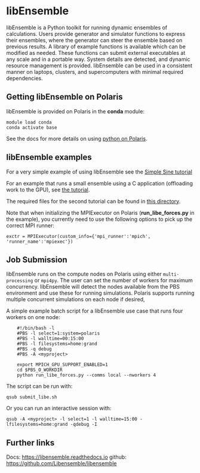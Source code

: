 # libEnsemble

libEnsemble is a Python toolkit for running dynamic ensembles of calculations. Users provide generator and simulator functions to express their ensembles, where the generator can steer the ensemble based on previous results. A library of example functions is available which can be modified as needed. These functions can submit external executables at any scale and in a portable way. System details are detected, and dynamic resource management is provided. libEnsemble can be used in a consistent manner on laptops, clusters, and supercomputers with minimal required dependencies.

## Getting libEnsemble on Polaris

libEnsemble is provided on Polaris in the **conda** module:

    module load conda
    conda activate base

See the docs for more details on using [python on Polaris](https://www.alcf.anl.gov/support/user-guides/polaris/data-science-workflows/python/index.html).

## libEnsemble examples

For a very simple example of using libEnsemble see the [Simple Sine tutorial](https://libensemble.readthedocs.io/en/main/tutorials/local_sine_tutorial.html)

For an example that runs a small ensemble using a C application (offloading work to the GPU), see
[the tutorial](https://libensemble.readthedocs.io/en/main/tutorials/forces_gpu_tutorial.html).

The required files for the second tutorial can be found in [this directory](https://github.com/Libensemble/libensemble/tree/develop/libensemble/tests/scaling_tests/forces).

Note that when initializing the MPIExecutor on Polaris (**run_libe_forces.py** in the example), you currently need to use the following options to pick up the correct MPI runner:

    exctr = MPIExecutor(custom_info={'mpi_runner':'mpich', 'runner_name':'mpiexec'})

## Job Submission

libEnsemble runs on the compute nodes on Polaris using either
``multi-processing`` or ``mpi4py``. The user can set the number of workers for
maximum concurrency. libEnsemble will detect the nodes available
from the PBS environment and use these for running simulations. Polaris supports
running multiple concurrent simulations on each node if desired,

A simple example batch script for a libEnsemble use case that runs four workers on one node:

```shell
    #!/bin/bash -l
    #PBS -l select=1:system=polaris
    #PBS -l walltime=00:15:00
    #PBS -l filesystems=home:grand
    #PBS -q debug
    #PBS -A <myproject>

    export MPICH_GPU_SUPPORT_ENABLED=1
    cd $PBS_O_WORKDIR
    python run_libe_forces.py --comms local --nworkers 4
```

The script can be run with:

    qsub submit_libe.sh

Or you can run an interactive session with:

    qsub -A <myproject> -l select=1 -l walltime=15:00 -lfilesystems=home:grand -qdebug -I

## Further links

Docs:  https://libensemble.readthedocs.io
github: https://github.com/Libensemble/libensemble

